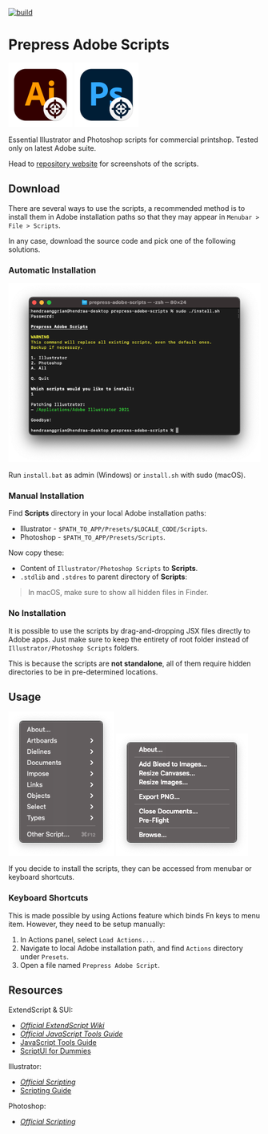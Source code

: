 [![build](https://img.shields.io/travis/com/hendraanggrian/prepress-adobe-scripts)](https://travis-ci.com/hendraanggrian/prepress-adobe-scripts)

Prepress Adobe Scripts
======================

![](images/logo_ai.png)
![](images/logo_psd.png)

Essential Illustrator and Photoshop scripts for commercial printshop.
Tested only on latest Adobe suite.

Head to [repository website](http://hendraanggrian.com/prepress-adobe-scripts) for screenshots of the scripts.

Download
--------

There are several ways to use the scripts, a recommended method is to install them in Adobe installation paths so that they may appear in `Menubar > File > Scripts`.

In any case, download the source code and pick one of the following solutions.

### Automatic Installation

![](images/install.png)

Run `install.bat` as admin (Windows) or `install.sh` with sudo (macOS).

### Manual Installation

Find **Scripts** directory in your local Adobe installation paths:
* Illustrator - `$PATH_TO_APP/Presets/$LOCALE_CODE/Scripts`.
* Photoshop - `$PATH_TO_APP/Presets/Scripts`.

Now copy these:
* Content of `Illustrator/Photoshop Scripts` to **Scripts**.
* `.stdlib` and `.stdres` to parent directory of **Scripts**:

> In macOS, make sure to show all hidden files in Finder.

### No Installation

It is possible to use the scripts by drag-and-dropping JSX files directly to Adobe apps.
Just make sure to keep the entirety of root folder instead of `Illustrator/Photoshop Scripts` folders.

This is because the scripts are **not standalone**, all of them require hidden directories to be in pre-determined locations.

Usage
-----

![](images/menu_ai.png)
![](images/menu_psd.png)

If you decide to install the scripts, they can be accessed from menubar or keyboard shortcuts.

### Keyboard Shortcuts

This is made possible by using Actions feature which binds Fn keys to menu item.
However, they need to be setup manually:
1. In Actions panel, select `Load Actions...`.
2. Navigate to local Adobe installation path, and find `Actions` directory under `Presets`.
3. Open a file named `Prepress Adobe Script`.

Resources
---------

ExtendScript & SUI:
* [*Official ExtendScript Wiki*](https://github.com/ExtendScript/wiki/wiki)
* [*Official JavaScript Tools Guide*](https://wwwimages2.adobe.com/content/dam/acom/en/devnet/scripting/pdfs/javascript_tools_guide.pdf)
* [JavaScript Tools Guide](https://extendscript.docsforadobe.dev)
* [ScriptUI for Dummies](https://adobeindd.com/view/publications/a0207571-ff5b-4bbf-a540-07079bd21d75/92ra/publication-web-resources/pdf/scriptui-2-16-j.pdf)

Illustrator:
* [*Official Scripting*](https://www.adobe.com/devnet/illustrator/scripting.html)
* [Scripting Guide](https://ai-scripting.docsforadobe.dev)

Photoshop:
* [*Official Scripting*](https://www.adobe.com/devnet/photoshop/scripting.html)
